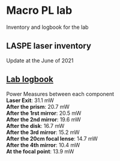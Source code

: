 # Macro PL lab
Inventory and logbook for the lab

## LASPE laser inventory
Update at the June of 2021


## [Lab logbook](https://github.com/Yao-Ch/MacroPL/blob/6b4a794da2a26679a2153f809e1ed62c2a3f0600/logbook.md)


Power Measures between each component\
**Laser Exit**: 31.1 mW\
**After the prism**: 20.7 mW\
**After the 1rst mirror**: 20.5 mW\
**After the 2nd mirror**: 19.6 mW\
**After the disk**: 16.7 mW\
**After the 3rd mirror**: 15.2 mW\
**After the 20cm focal lense**: 14.7 mW\
**After the 4th mirror**: 10.4 mW\
**At the focal point**: 13.9 mW

